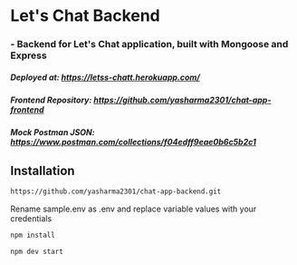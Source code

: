 # Let's Chat Backend
### - Backend for Let's Chat application, built with Mongoose and Express


##### Deployed at: https://letss-chatt.herokuapp.com/
##### Frontend Repository: https://github.com/yasharma2301/chat-app-frontend
##### Mock Postman JSON: https://www.postman.com/collections/f04edff9eae0b6c5b2c1


## Installation
```sh
https://github.com/yasharma2301/chat-app-backend.git
```
Rename sample.env as .env and replace variable values with your credentials
```sh
npm install
```
```sh
npm dev start
```
